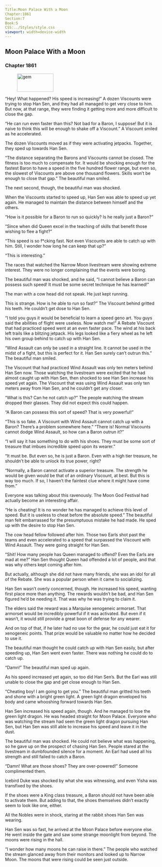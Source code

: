 ```yaml
---
Title:Moon Palace With a Moon 
Chapter:1861 
Section:7 
Book:5 
CSS:../Styles/style.css 
viewport: width=device-width
---
```

  
## Moon Palace With a Moon
### Chapter 1861
  
<figure>
	<img src="../Images/gem.gif" alt="gem" id="gem" width="120" height="60" />
</figure>
  

  
“Hey! What happened? His speed is increasing!” A dozen Viscounts were trying to stop Han Sen, and they had all managed to get very close to him. But now, at that range, they were finding it getting more and more difficult to close the gap.

“He can run even faster than this? Not bad for a Baron, I suppose! But it is naive to think this will be enough to shake off a Viscount.” A Viscount smiled as he accelerated.

The dozen Viscounts moved as if they were activating jetpacks. Together, they sped up towards Han Sen.

“The distance separating the Barons and Viscounts cannot be closed. The fitness is too much to compensate for. It would be shocking enough for the fastest Baron to have a speed in the five hundred flower range, but even so, the slowest of Viscounts are above one thousand flowers. Skills won’t be enough to close that gap.” The beautiful man smiled.

The next second, though, the beautiful man was shocked.

When the Viscounts started to speed up, Han Sen was able to speed up yet again. He managed to maintain the distance between himself and the others.

“How is it possible for a Baron to run so quickly? Is he really just a Baron?”

“Since when did Queen excel in the teaching of skills that benefit those wishing to flee a fight?”

“This speed is so f*cking fast. Not even Viscounts are able to catch up with him. Still, I wonder how long he can keep that up?”

“This is interesting.”

The races that watched the Narrow Moon livestream were showing extreme interest. They were no longer complaining that the events were boring.

The beautiful man was shocked, and he said, “I cannot believe a Baron can possess such speed! It must be some secret technique he has learned!”

The man with a cow head did not speak. He just kept running.

This is strange. How is he able to run so fast?” The Viscount behind gritted his teeth. He couldn’t get dose to Han Sen.

“I told you guys it would be beneficial to learn a speed geno art. You guys said the abilities of flight were useless. Now watch me!” A Rebate Viscount that had practiced speed went at an even faster pace. The wind at his back left trails like a blitzing jetpack. His legs looked like a fiery wheel as he left his own group behind to catch up with Han Sen.

“Wind Assault can only be used in a straight line. It cannot be used in the midst of a fight, but this is perfect for it. Han Sen surely can’t outrun this.” The beautiful man smiled.

The Viscount that had practiced Wind Assault was only ten meters behind Han Sen now. Those watching the livestream were excited that he had almost caught up with Han Sen, then shocked to see Han Sen increase his speed yet again. The Viscount that was using Wind Assault was only ten meters away from Han Sen, and he couldn’t get any closer.

“What is this? Can he not catch up?” The people watching the stream dropped their glasses. They did not expect this could happen.

“A Baron can possess this sort of speed? That is very powerful!”

“This is so fake. A Viscount with Wind Assault cannot catch up with a Baron? There’s a problem somewhere here.” “There is! Normal Viscounts cannot dodge Wind Assault, so how can a Baron outrun it?”

“I will say it has something to do with his shoes. They must be some sort of treasure that imbues incredible speed upon its wearer.”

“It must be. But even so, he is just a Baron. Even with a high tier treasure, he shouldn’t be able to unlock its true power, right?

“Normally, a Baron cannot activate a superior treasure. The strength he would be given would be that of an ordinary Viscount, at best. But this is way too much. If so, I haven’t the faintest clue where it might have come from.”

Everyone was talking about this ravenously. The Moon God Festival had actually become an interesting affair.

“He is cheating! It is no wonder he has managed to achieve this level of speed. But it is useless to cheat before the absolute speed.” The beautiful man felt embarrassed for the presumptuous mistake he had made. He sped up with the desire to stop Han Sen.

The cow head fellow followed after him. Those two Earls shot past the teams and even accelerated to a speed that surpassed the Viscount with Wind Assault. They were going straight for Han Sen.

“Shit! How many people has Queen managed to offend? Even the Earls are mad at me?” Han Sen thought Queen had offended a lot of people, and that was why others kept coming after him.

But actually, although she did not have many friends, she was an idol for all of the Rebate. She was a popular person when it came to socializing.

Han Sen wasn’t overly concerned, though. He increased his speed, wanting first place more than anything. The rewards wouldn’t be bad, and Han Sen figured he’d be needing it. That was why he was trying to claim it.

The elders said the reward was a Marquise xenogeneic armorset. That armorset would be incredibly powerful if it was activated. But even if it wasn’t, it would still provide a great boon of defense for any wearer.

And on top of that, if he later had no use for the gear, he could just eat it for xenogeneic points. That prize would be valuable no matter how he decided to use it.

The beautiful man thought he could catch up with Han Sen easily, but after speeding up, Han Sen went even faster. There was nothing he could do to catch up.

“Damn!” The beautiful man sped up again.

As his speed increased yet again, so too did Han Sen’s. But the Earl was still unable to close the gap and get close enough to Han Sen.

“Cheating boy! I am going to get you.” The beautiful man gritted his teeth and shone with a bright green light. A green light dragon enveloped his body and came whooshing forward towards Han Sen.

Han Sen increased his speed again, though. And he managed to lose the green light dragon. He was headed straight for Moon Palace. Everyone who was watching the stream had seen the green light dragon pursuing Han Sen, but Han Sen was still able to increase his speed and leave it in the dust.

The beautiful man was shocked. He could not believe what was happening, so he gave up on the prospect of chasing Han Sen. People stared at the livestream in dumbfounded silence for a moment. An Earl had used all his strength and still failed to catch a Baron.

“Damn! What are those shoes? They are over-powered!” Someone complimented them.

Icebird Duke was shocked by what she was witnessing, and even Yisha was transfixed by the shoes.

If the shoes were a King class treasure, a Baron should not have been able to activate them. But adding to that, the shoes themselves didn’t exactly seem to look like one, either.

All the Nobles were in shock, staring at the rabbit shoes Han Sen was wearing.

Han Sen was so fast, he arrived at the Moon Palace before everyone else. He went inside the gate and saw some strange moonlight from beyond. The moons were rising in the hall.

“I wonder how many moons he can raise in there.” The people who watched the stream glanced away from their monitors and looked up to Narrow Moon. The moons that were rising could be seen just outside.